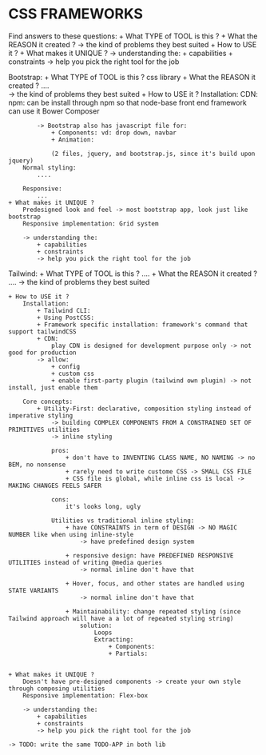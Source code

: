 # CSS FRAMEWORKS 
Find answers to these questions: 
    + What TYPE of TOOL is this ?
    + What the REASON it created ? 
        -> the kind of problems they best suited 
    + How to USE it ? 
    + What makes it UNIQUE ? 
        -> understanding the: 
            + capabilities 
            + constraints 
            -> help you pick the right tool for the job 

Bootstrap: 
    + What TYPE of TOOL is this ?
        css library 
    + What the REASON it created ? 
        ....        
        -> the kind of problems they best suited 
    + How to USE it ? 
        Installation:
            CDN:
            npm:
                can be install through npm so that node-base front end framework can use it 
            Bower
            Composer

            -> Bootstrap also has javascript file for:
                + Components: vd: drop down, navbar
                + Animation: 

                (2 files, jquery, and bootstrap.js, since it's build upon jquery)
        Normal styling: 
            ....

        Responsive: 
            ...
    + What makes it UNIQUE ? 
        Predesigned look and feel -> most bootstrap app, look just like bootstrap  
        Responsive implementation: Grid system 

        -> understanding the: 
            + capabilities 
            + constraints 
            -> help you pick the right tool for the job 

Tailwind:
    + What TYPE of TOOL is this ?
        ....
    + What the REASON it created ? 
        ....
        -> the kind of problems they best suited 

    + How to USE it ? 
        Installation:
            + Tailwind CLI:
            + Using PostCSS:
            + Framework specific installation: framework's command that support tailwindCSS
            + CDN: 
                play CDN is designed for development purpose only -> not good for production
            -> allow:
                + config
                + custom css
                + enable first-party plugin (tailwind own plugin) -> not install, just enable them

        Core concepts:
            + Utility-First: declarative, composition styling instead of imperative styling  
                -> building COMPLEX COMPONENTS FROM A CONSTRAINED SET OF PRIMITIVES utilities
                -> inline styling

                pros:
                    + don't have to INVENTING CLASS NAME, NO NAMING -> no BEM, no nonsense
                    + rarely need to write custome CSS -> SMALL CSS FILE
                    + CSS file is global, while inline css is local -> MAKING CHANGES FEELS SAFER

                cons:
                    it's looks long, ugly
                
                Utilities vs traditional inline styling:
                    + have CONSTRAINTS in term of DESIGN -> NO MAGIC NUMBER like when using inline-style
                        -> have predefined design system

                    + responsive design: have PREDEFINED RESPONSIVE UTILITIES instead of writing @media queries 
                        -> normal inline don't have that

                    + Hover, focus, and other states are handled using STATE VARIANTS
                        -> normal inline don't have that 

                    + Maintainability: change repeated styling (since Tailwind approach will have a a lot of repeated styling string)
                        solution:
                            Loops
                            Extracting:
                                + Components:
                                + Partials:


    + What makes it UNIQUE ? 
        Doesn't have pre-designed components -> create your own style through composing utilities
        Responsive implementation: Flex-box

        -> understanding the: 
            + capabilities 
            + constraints 
            -> help you pick the right tool for the job 

    -> TODO: write the same TODO-APP in both lib
